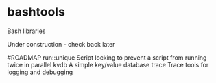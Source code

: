 # bashtools

Bash libraries

Under construction - check back later


#ROADMAP
run::unique    Script locking to prevent a script from running twice in parallel
kvdb           A simple key/value database
trace          Trace tools for logging and debugging

